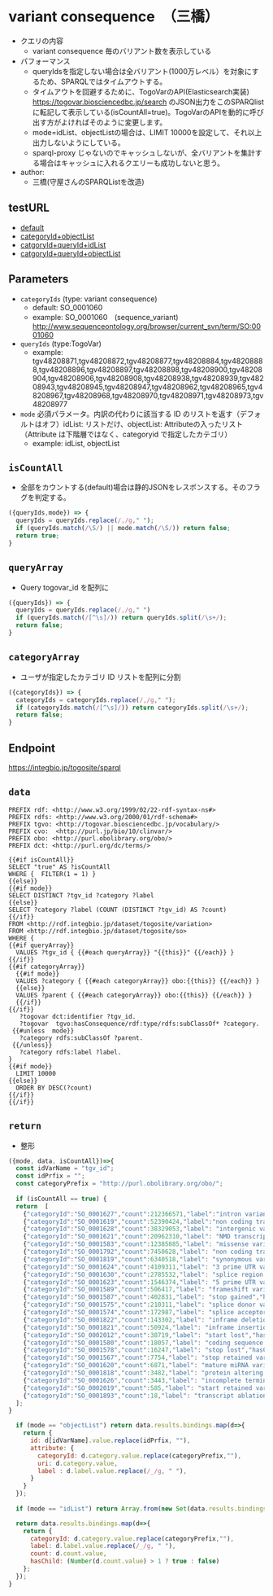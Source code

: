 # variant consequence　（三橋）

- クエリの内容
  - variant consequence 毎のバリアント数を表示している
- パフォーマンス
  - queryIdsを指定しない場合は全バリアント(1000万レベル）を対象にするため、SPARQLではタイムアウトする。
  - タイムアウトを回避するために、TogoVarのAPI(Elasticsearch実装)　https://togovar.biosciencedbc.jp/search のJSON出力をこのSPARQlistに転記して表示している(isCountAll=true)。TogoVarのAPIを動的に呼び出す方がよければそのように変更します。
  -  mode=idList、objectListの場合は、LIMIT 10000を設定して、それ以上出力しないようにしている。
  - sparql-proxy じゃないのでキャッシュしないが、全バリアントを集計する場合はキャッシュに入れるクエリーも成功しないと思う。
- author:
  - 三橋(守屋さんのSPARQListを改造)


 ## testURL
  - [default](https://integbio.jp/togosite/sparqlist/api/variant_consequence?categoryIds=SO_0001060&queryIds=&mode=)
  - [categoryId+objectList](https://integbio.jp/togosite/sparqlist/api/variant_consequence?categoryIds=SO_0001060&queryIds=&mode=objectList)
  - [catgoryId+queryId+idList](https://integbio.jp/togosite/sparqlist/api/variant_consequence?categoryIds=SO_0001060&queryIds=tgv48208871%2Ctgv48208872%2Ctgv48208877&mode=idList)
  - [catgoryId+queryId+objectList](https://integbio.jp/togosite/sparqlist/api/variant_consequence?categoryIds=SO_0001060&queryIds=tgv48208871%2Ctgv48208872%2Ctgv48208877&mode=objectList)

## Parameters

* `categoryIds` (type: variant consequence)
  * default: SO_0001060
  * example: SO_0001060　(sequence_variant)  http://www.sequenceontology.org/browser/current_svn/term/SO:0001060
* `queryIds` (type:TogoVar)
  * example: tgv48208871,tgv48208872,tgv48208877,tgv48208884,tgv48208888,tgv48208896,tgv48208897,tgv48208898,tgv48208900,tgv48208904,tgv48208906,tgv48208908,tgv48208938,tgv48208939,tgv48208943,tgv48208945,tgv48208947,tgv48208962,tgv48208965,tgv48208967,tgv48208968,tgv48208970,tgv48208971,tgv48208973,tgv48208977
* `mode` 必須パラメータ。内訳の代わりに該当する ID のリストを返す（デフォルトはオフ）idList: リストだけ、objectList: Attributeの入ったリスト（Attribute は下階層ではなく、categoryid で指定したカテゴリ）
  * example: idList, objectList

## `isCountAll`
- 全部をカウントする(default)場合は静的JSONをレスポンスする。そのフラグを判定する。

```javascript
({queryIds,mode}) => {
  queryIds = queryIds.replace(/,/g," ");
  if (queryIds.match(/\S/) || mode.match(/\S/)) return false;
  return true;
}
```

## `queryArray`
- Query togovar_id を配列に
```javascript
({queryIds}) => {
  queryIds = queryIds.replace(/,/g," ")
  if (queryIds.match(/[^\s]/)) return queryIds.split(/\s+/);
  return false;
}
```

## `categoryArray`
- ユーザが指定したカテゴリ ID リストを配列に分割

```javascript
({categoryIds}) => {
  categoryIds = categoryIds.replace(/,/g," ");
  if (categoryIds.match(/[^\s]/)) return categoryIds.split(/\s+/);
  return false;
}
```

## Endpoint

https://integbio.jp/togosite/sparql

## `data`
```sparql
PREFIX rdf: <http://www.w3.org/1999/02/22-rdf-syntax-ns#>
PREFIX rdfs: <http://www.w3.org/2000/01/rdf-schema#>
PREFIX tgvo: <http://togovar.biosciencedbc.jp/vocabulary/>
PREFIX cvo:  <http://purl.jp/bio/10/clinvar/>
PREFIX obo: <http://purl.obolibrary.org/obo/>
PREFIX dct: <http://purl.org/dc/terms/>

{{#if isCountAll}}
SELECT "true" AS ?isCountAll
WHERE {  FILTER(1 = 1) }
{{else}}
{{#if mode}}
SELECT DISTINCT ?tgv_id ?category ?label
{{else}}
SELECT ?category ?label (COUNT (DISTINCT ?tgv_id) AS ?count) 
{{/if}}
FROM <http://rdf.integbio.jp/dataset/togosite/variation>
FROM <http://rdf.integbio.jp/dataset/togosite/so>
WHERE {  
{{#if queryArray}}
  VALUES ?tgv_id { {{#each queryArray}} "{{this}}" {{/each}} }
{{/if}}
{{#if categoryArray}}
  {{#if mode}}
  VALUES ?category { {{#each categoryArray}} obo:{{this}} {{/each}} }     
  {{else}}
  VALUES ?parent { {{#each categoryArray}} obo:{{this}} {{/each}} }
  {{/if}} 
{{/if}}
   ?togovar dct:identifier ?tgv_id.
   ?togovar  tgvo:hasConsequence/rdf:type/rdfs:subClassOf* ?category.
 {{#unless  mode}}
   ?category rdfs:subClassOf ?parent.
 {{/unless}}
   ?category rdfs:label ?label.
}
{{#if mode}}
  LIMIT 10000
{{else}}  
  ORDER BY DESC(?count)
{{/if}}
{{/if}}
```

## `return`
- 整形
```javascript
({mode, data, isCountAll})=>{
  const idVarName = "tgv_id";
  const idPrfix = "";
  const categoryPrefix = "http://purl.obolibrary.org/obo/";
  
  if (isCountAll == true) {
  return  [
    {"categoryId":"SO_0001627","count":212366571,"label":"intron variant","hasChild":false},
    {"categoryId":"SO_0001619","count":52390424,"label":"non coding transcript variant","hasChild":false},
    {"categoryId":"SO_0001628","count":38329053,"label": "intergenic variant","hasChild":false},
    {"categoryId":"SO_0001621","count":20962310,"label": "NMD transcript variant","hasChild":false},
    {"categoryId":"SO_0001583","count":12385885,"label": "missense variant","hasChild":false},
    {"categoryId":"SO_0001792","count":7450628,"label": "non coding transcript exon variant","hasChild":false},
    {"categoryId":"SO_0001819","count":6340518,"label": "synonymous variant","hasChild":false},
    {"categoryId":"SO_0001624","count":4109311,"label": "3 prime UTR variant","hasChild":false},
    {"categoryId":"SO_0001630","count":2785532,"label": "splice region variant","hasChild":false},
    {"categoryId":"SO_0001623","count":1546374,"label": "5 prime UTR variant","hasChild":false},
    {"categoryId":"SO_0001589","count":506417,"label": "frameshift variant","hasChild":false},
    {"categoryId":"SO_0001587","count":402831,"label": "stop gained","hasChild":false},
    {"categoryId":"SO_0001575","count":210311,"label": "splice donor variant","hasChild":false},
    {"categoryId":"SO_0001574","count":172987,"label": "splice acceptor variant","hasChild":false},
    {"categoryId":"SO_0001822","count":143302,"label": "inframe deletion","hasChild":false},
    {"categoryId":"SO_0001821","count":50924,"label": "inframe insertion","hasChild":false},
    {"categoryId":"SO_0002012","count":38719,"label": "start lost","hasChild":false},
    {"categoryId":"SO_0001580","count":18057,"label": "coding sequence variant","hasChild":false},
    {"categoryId":"SO_0001578","count":16247,"label": "stop lost","hasChild":false},
    {"categoryId":"SO_0001567","count":7754,"label": "stop retained variant","hasChild":false},
    {"categoryId":"SO_0001620","count":6871,"label": "mature miRNA variant","hasChild":false},
    {"categoryId":"SO_0001818","count":3482,"label": "protein altering variant","hasChild":false},
    {"categoryId":"SO_0001626","count":3443,"label": "incomplete terminal codon variant","hasChild":false},
    {"categoryId":"SO_0002019","count":585,"label": "start retained variant","hasChild":false},
    {"categoryId":"SO_0001893","count":18,"label": "transcript ablation","hasChild":false}
  ];
}

  if (mode == "objectList") return data.results.bindings.map(d=>{
    return {
      id: d[idVarName].value.replace(idPrfix, ""), 
      attribute: {
        categoryId: d.category.value.replace(categoryPrefix,""),
        uri: d.category.value,
        label : d.label.value.replace(/_/g, " "),
      }
    }
  });
  
  if (mode == "idList") return Array.from(new Set(data.results.bindings.map(d=>d[idVarName].value.replace(idPrfix, "")))); // unique

  return data.results.bindings.map(d=>{ 
    return {
      categoryId: d.category.value.replace(categoryPrefix,""),
      label: d.label.value.replace(/_/g, " "),
      count: d.count.value,
      hasChild: (Number(d.count.value) > 1 ? true : false)
    };
  });	
}
```
